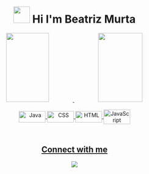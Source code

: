 <h1 align="center">
<img src="https://media2.giphy.com/media/42IBrWawqSqwPDk5CF/giphy.gif?cid=790b7611bhyr1adbg3lqc0ykzc6gpuk1lxxolpre0d5x1u89&rid=giphy.gif&ct=s" width="43">
Hi I'm Beatriz Murta 
</h1>

<div align="center">
  <a href="https://github.com/beatrizmurta">
  <img height="180em" width="47%" src="https://github-readme-stats.vercel.app/api?username=beatrizmurta&show_icons=true&theme=slateorange&include_all_commits=true&count_private=true"/>
  <img height="180em" width="48%" src="https://github-readme-stats.vercel.app/api/top-langs/?username=beatrizmurta&layout=compact&langs_count=7&theme=slateorange"/>
</div>

 
  <div align="center" style="display: inline_block"><br>
  <img align="center" alt="Java" height="30" width="70" src="https://img.shields.io/badge/java-%23ED8B00.svg?style=for-the-badge&logo=java&logoColor=white">
  <img align="center" alt="CSS" height="30" width="70" src="https://img.shields.io/badge/css3-%231572B6.svg?style=for-the-badge&logo=css3&logoColor=white">
  <img align="center" alt="HTML" height="30" width="70" src="https://img.shields.io/badge/html5-%23E34F26.svg?style=for-the-badge&logo=html5&logoColor=white">
  <img align="center" alt="JavaScript" height="38" width="70" src="https://img.shields.io/badge/javascript-%23323330.svg?style=for-the-badge&logo=javascript&logoColor=%23F7DF1E">

## <br /> Connect with me

<div>
  <a href="https://www.linkedin.com/in/beatriz-murta-3b9aa1236/" target="_blank"><img src="https://img.shields.io/badge/-LinkedIn-%230077B5?style=for-the-badge&logo=linkedin&logoColor=white" target="_blank"></a> 
</div> 
